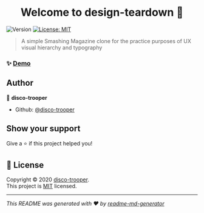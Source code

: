 <h1 align="center">Welcome to design-teardown 👋</h1>
<p>
  <img alt="Version" src="https://img.shields.io/badge/version-1.0.0-blue.svg?cacheSeconds=2592000" />
  <a href="https://github.com/disco-trooper/design-teardown/blob/master/LICENSE" target="_blank">
    <img alt="License: MIT" src="https://img.shields.io/badge/License-MIT-yellow.svg" />
  </a>
</p>

> A simple Smashing Magazine clone for the practice purposes of UX visual hierarchy and typography

### ✨ [Demo](https://disco-trooper.github.io/design-teardown/)

## Author

👤 **disco-trooper**

* Github: [@disco-trooper](https://github.com/disco-trooper)

## Show your support

Give a ⭐️ if this project helped you!

## 📝 License

Copyright © 2020 [disco-trooper](https://github.com/disco-trooper).<br />
This project is [MIT](https://github.com/disco-trooper/design-teardown/blob/master/LICENSE) licensed.

***
_This README was generated with ❤️ by [readme-md-generator](https://github.com/kefranabg/readme-md-generator)_